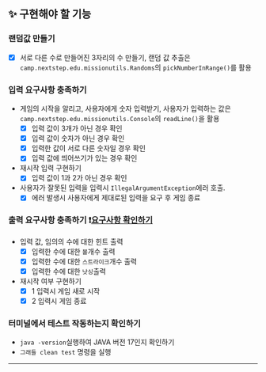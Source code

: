 ## ✨ 구현해야 할 기능 
### 랜덤값 만들기
- [x] 서로 다른 수로 만들어진 3자리의 수 만들기, 랜덤 값 추출은 `camp.nextstep.edu.missionutils.Randoms`의 `pickNumberInRange()`를 활용
### 입력 요구사항 충족하기
  - 게임의 시작을 알리고, 사용자에게 숫자 입력받기, 사용자가 입력하는 값은 `camp.nextstep.edu.missionutils.Console`의 `readLine()`을 활용
      - [x] 입력 값이 3개가 아닌 경우 확인
      - [x] 입력 값이 숫자가 아닌 경우 확인
      - [x] 입력한 값이 서로 다른 숫자일 경우 확인
      - [x] 입력 값에 띄어쓰기가 있는 경우 확인
  - 재시작 입력 구현하기 
    - [x] 입력 값이 1과 2가 아닌 경우 확인
  - 사용자가 잘못된 입력을 입력시 `IllegalArgumentException`에러 호출.
    - [x] 에러 발생시 사용자에게 제대로된 입력을 요구 후 게임 종료 
### 출력 요구사항 충족하기 ❗️[요구사항 확인하기](https://github.com/YunSeok-Choi/java-baseball-6/tree/dbstjr9898#-%ED%94%84%EB%A1%9C%EA%B7%B8%EB%9E%98%EB%B0%8D-%EC%9A%94%EA%B5%AC-%EC%82%AC%ED%95%AD)
  - 입력 값, 임의의 수에 대한 힌트 출력 
    - [x] 입력한 수에 대한 `볼`개수 출력
    - [x] 입력한 수에 대한 `스트라이크`개수 출력 
    - [x] 입력한 수에 대한 `낫싱`출력
  - 재시작 여부 구현하기
    - [x] 1 입력시 게임 새로 시작
    - [x] 2 입력시 게임 종료
### 터미널에서 테스트 작동하는지 확인하기
  - `java -version`실행하여 JAVA 버전 17인지 확인하기
  - `그래들 clean test` 명령을 실행
---

